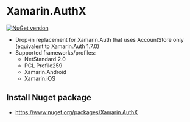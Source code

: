 # Xamarin.AuthX
[![NuGet version](https://badge.fury.io/nu/Xamarin.AuthX.svg)](https://badge.fury.io/nu/Xamarin.AuthX)

- Drop-in replacement for Xamarin.Auth that uses AccountStore only (equivalent to Xamarin.Auth 1.7.0)
- Supported frameworks/profiles:
    + NetStandard 2.0
    + PCL Profile259
    + Xamarin.Android
    + Xamarin.iOS

## Install Nuget package
- https://www.nuget.org/packages/Xamarin.AuthX
